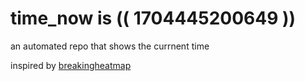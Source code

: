 # time_now is (( 1704445200649 ))

an automated repo that shows the currnent time

inspired by [breakingheatmap](https://github.com/breakingheatmap/breakingheatmap)
